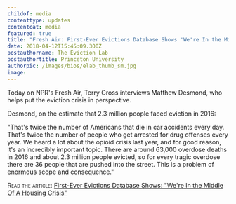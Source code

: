 ```yaml
---
childof: media
contenttype: updates
contentcat: media
featured: true
title: "Fresh Air: First-Ever Evictions Database Shows 'We're In the Middle Of A Housing Crisis'"
date: 2018-04-12T15:45:09.300Z
postauthorname: The Eviction Lab
postauthortitle: Princeton University
authorpic: /images/bios/elab_thumb_sm.jpg
image: 
---
```

Today on NPR's <span class="ital">Fresh Air</span>, Terry Gross interviews Matthew Desmond, who helps put the eviction crisis in perspective.

<span class="ak-bold">Desmond, on the estimate that 2.3 million people faced eviction in 2016:</span>

"That's twice the number of Americans that die in car accidents every day. That's twice the number of people who get arrested for drug offenses every year. We heard a lot about the opioid crisis last year, and for good reason, it's an incredibly important topic. There are around 63,000 overdose deaths in 2016 and about 2.3 million people evicted, so for every tragic overdose there are 36 people that are pushed into the street. This is a problem of enormous scope and consequence." 

<span class="smallcaps">Read the article:</span> <a class="ak-bold" href="https://www.npr.org/2018/04/12/601783346/first-ever-evictions-database-shows-were-in-the-middle-of-a-housing-crisis" target="_blank">First-Ever Evictions Database Shows: "We're In the Middle Of A Housing Crisis"</a>